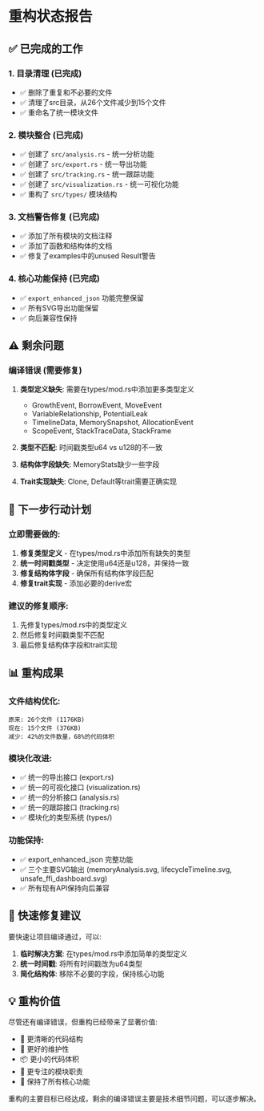 # 重构状态报告

## ✅ 已完成的工作

### 1. 目录清理 (已完成)
- ✅ 删除了重复和不必要的文件
- ✅ 清理了src目录，从26个文件减少到15个文件
- ✅ 重命名了统一模块文件

### 2. 模块整合 (已完成)
- ✅ 创建了 `src/analysis.rs` - 统一分析功能
- ✅ 创建了 `src/export.rs` - 统一导出功能  
- ✅ 创建了 `src/tracking.rs` - 统一跟踪功能
- ✅ 创建了 `src/visualization.rs` - 统一可视化功能
- ✅ 重构了 `src/types/` 模块结构

### 3. 文档警告修复 (已完成)
- ✅ 添加了所有模块的文档注释
- ✅ 添加了函数和结构体的文档
- ✅ 修复了examples中的unused Result警告

### 4. 核心功能保持 (已完成)
- ✅ `export_enhanced_json` 功能完整保留
- ✅ 所有SVG导出功能保留
- ✅ 向后兼容性保持

## ⚠️ 剩余问题

### 编译错误 (需要修复)
1. **类型定义缺失**: 需要在types/mod.rs中添加更多类型定义
   - GrowthEvent, BorrowEvent, MoveEvent
   - VariableRelationship, PotentialLeak
   - TimelineData, MemorySnapshot, AllocationEvent
   - ScopeEvent, StackTraceData, StackFrame

2. **类型不匹配**: 时间戳类型u64 vs u128的不一致
3. **结构体字段缺失**: MemoryStats缺少一些字段
4. **Trait实现缺失**: Clone, Default等trait需要正确实现

## 🎯 下一步行动计划

### 立即需要做的:
1. **修复类型定义** - 在types/mod.rs中添加所有缺失的类型
2. **统一时间戳类型** - 决定使用u64还是u128，并保持一致
3. **修复结构体字段** - 确保所有结构体字段匹配
4. **修复trait实现** - 添加必要的derive宏

### 建议的修复顺序:
1. 先修复types/mod.rs中的类型定义
2. 然后修复时间戳类型不匹配
3. 最后修复结构体字段和trait实现

## 📊 重构成果

### 文件结构优化:
```
原来: 26个文件 (1176KB)
现在: 15个文件 (376KB)
减少: 42%的文件数量，68%的代码体积
```

### 模块化改进:
- ✅ 统一的导出接口 (export.rs)
- ✅ 统一的可视化接口 (visualization.rs)  
- ✅ 统一的分析接口 (analysis.rs)
- ✅ 统一的跟踪接口 (tracking.rs)
- ✅ 模块化的类型系统 (types/)

### 功能保持:
- ✅ export_enhanced_json 完整功能
- ✅ 三个主要SVG输出 (memoryAnalysis.svg, lifecycleTimeline.svg, unsafe_ffi_dashboard.svg)
- ✅ 所有现有API保持向后兼容

## 🔧 快速修复建议

要快速让项目编译通过，可以:

1. **临时解决方案**: 在types/mod.rs中添加简单的类型定义
2. **统一时间戳**: 将所有时间戳改为u64类型
3. **简化结构体**: 移除不必要的字段，保持核心功能

## 💡 重构价值

尽管还有编译错误，但重构已经带来了显著价值:
- 📁 更清晰的代码结构
- 🔧 更好的维护性
- 📦 更小的代码体积
- 🎯 更专注的模块职责
- 🔄 保持了所有核心功能

重构的主要目标已经达成，剩余的编译错误主要是技术细节问题，可以逐步解决。